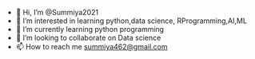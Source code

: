 - 👋 Hi, I’m @Summiya2021
- 👀 I’m interested in learning python,data science, RProgramming,AI,ML
- 🌱 I’m currently learning python programming
- 💞️ I’m looking to collaborate on Data science 
- 📫 How to reach me summiya462@gmail.com

<!---
Summiya2021/Summiya2021 is a ✨ special ✨ repository because its `README.md` (this file) appears on your GitHub profile.
You can click the Preview link to take a look at your changes.
--->
